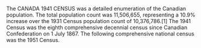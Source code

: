 The CANADA 1941 CENSUS was a detailed enumeration of the Canadian population. The total population count was 11,506,655, representing a 10.9% increase over the 1931 Census population count of 10,376,786.[1] The 1941 Census was the eighth comprehensive decennial census since Canadian Confederation on 1 July 1867. The following comprehensive national census was the 1951 Census.
